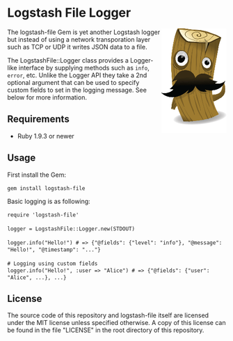 # Logstash File Logger

<a href="http://logstash.net/" title="Logstash">
  <img src="logstash.png" alt="Logstash" align="right">
</a>

The logstash-file Gem is yet another Logstash logger but instead of using a
network transporation layer such as TCP or UDP it writes JSON data to a file.

The LogstashFile::Logger class provides a Logger-like interface by supplying
methods such as `info`, `error`, etc. Unlike the Logger API they take a 2nd
optional argument that can be used to specify custom fields to set in the
logging message. See below for more information.

## Requirements

* Ruby 1.9.3 or newer

## Usage

First install the Gem:

    gem install logstash-file

Basic logging is as following:

    require 'logstash-file'

    logger = LogstashFile::Logger.new(STDOUT)

    logger.info("Hello!") # => {"@fields": {"level": "info"}, "@message": "Hello!", "@timestamp": "..."}

    # Logging using custom fields
    logger.info("Hello!", :user => "Alice") # => {"@fields": {"user": "Alice", ...}, ...}

## License

The source code of this repository and logstash-file itself are licensed under
the MIT license unless specified otherwise. A copy of this license can be found
in the file "LICENSE" in the root directory of this repository.

